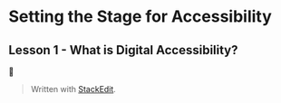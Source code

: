 # Setting the Stage for Accessibility

## Lesson 1 - What is Digital Accessibility?

🔖


> Written with [StackEdit](https://stackedit.io/).
<!--stackedit_data:
eyJoaXN0b3J5IjpbLTEzNjI2Njc2MDddfQ==
-->